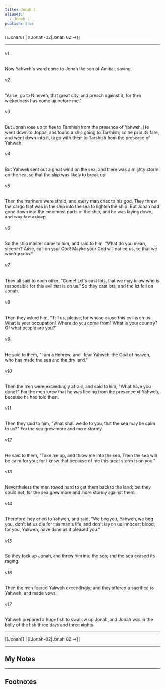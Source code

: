 ```yaml
---
title: Jonah 1
aliases:
  - Jonah 1
publish: true
---
```


[[Jonah]] | [[Jonah-02|Jonah 02 →]]
***



###### v1 
Now Yahweh's word came to Jonah the son of Amittai, saying, 

###### v2 
"Arise, go to Nineveh, that great city, and preach against it, for their wickedness has come up before me." 

###### v3 
But Jonah rose up to flee to Tarshish from the presence of Yahweh. He went down to Joppa, and found a ship going to Tarshish; so he paid its fare, and went down into it, to go with them to Tarshish from the presence of Yahweh. 

###### v4 
But Yahweh sent out a great wind on the sea, and there was a mighty storm on the sea, so that the ship was likely to break up. 

###### v5 
Then the mariners were afraid, and every man cried to his god. They threw the cargo that was in the ship into the sea to lighten the ship. But Jonah had gone down into the innermost parts of the ship, and he was laying down, and was fast asleep. 

###### v6 
So the ship master came to him, and said to him, "What do you mean, sleeper? Arise, call on your God! Maybe your God will notice us, so that we won't perish." 

###### v7 
They all said to each other, "Come! Let's cast lots, that we may know who is responsible for this evil that is on us." So they cast lots, and the lot fell on Jonah. 

###### v8 
Then they asked him, "Tell us, please, for whose cause this evil is on us. What is your occupation? Where do you come from? What is your country? Of what people are you?" 

###### v9 
He said to them, "I am a Hebrew, and I fear Yahweh, the God of heaven, who has made the sea and the dry land." 

###### v10 
Then the men were exceedingly afraid, and said to him, "What have you done?" For the men knew that he was fleeing from the presence of Yahweh, because he had told them. 

###### v11 
Then they said to him, "What shall we do to you, that the sea may be calm to us?" For the sea grew more and more stormy. 

###### v12 
He said to them, "Take me up, and throw me into the sea. Then the sea will be calm for you; for I know that because of me this great storm is on you." 

###### v13 
Nevertheless the men rowed hard to get them back to the land; but they could not, for the sea grew more and more stormy against them. 

###### v14 
Therefore they cried to Yahweh, and said, "We beg you, Yahweh, we beg you, don't let us die for this man's life, and don't lay on us innocent blood; for you, Yahweh, have done as it pleased you." 

###### v15 
So they took up Jonah, and threw him into the sea; and the sea ceased its raging. 

###### v16 
Then the men feared Yahweh exceedingly; and they offered a sacrifice to Yahweh, and made vows. 

###### v17 
Yahweh prepared a huge fish to swallow up Jonah, and Jonah was in the belly of the fish three days and three nights.

***
[[Jonah]] | [[Jonah-02|Jonah 02 →]]

---
## My Notes

---
## Footnotes